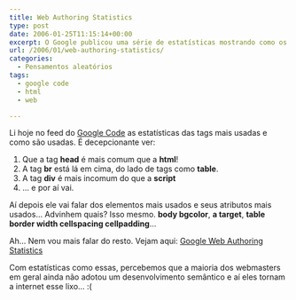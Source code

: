 ```yaml
---
title: Web Authoring Statistics
type: post
date: 2006-01-25T11:15:14+00:00
excerpt: O Google publicou uma série de estatísticas mostrando como os desenvolvedores atuais utilizam o HTML. O resultado é decepcionante...
url: /2006/01/web-authoring-statistics/
categories:
  - Pensamentos aleatórios
tags:
  - google code
  - html
  - web

---
```

Li hoje no feed do [Google Code][1] as estatísticas das tags mais usadas e como são usadas. É decepcionante ver:

  1. Que a tag **head** é mais comum que a **html**!
  2. A tag **br** está lá em cima, do lado de tags como **table**.
  3. A tag **div** é mais incomum do que a **script**
  4. … e por aí vai.

Aí depois ele vai falar dos elementos mais usados e seus atributos mais usados… Advinhem quais? Isso mesmo. **body bgcolor**, **a target**, **table border width cellspacing cellpadding**…

Ah… Nem vou mais falar do resto. Vejam aqui: [Google Web Authoring Statistics][2]

Com estatísticas como essas, percebemos que a maioria dos webmasters em geral ainda não adotou um desenvolvimento semântico e aí eles tornam a internet esse lixo… :(

 [1]: http://code.google.com/
 [2]: http://code.google.com/webstats/index.html

